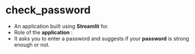 # check_password
- An application built using **Streamlit** for.
- Role of the **application** :
- It asks you to enter a password and suggests if your **password** is strong enough or not.
   

